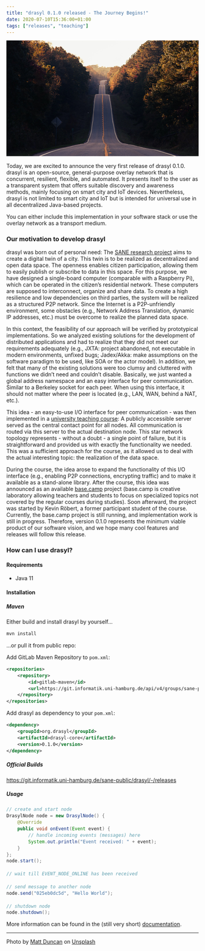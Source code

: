 ```yaml
---
title: "drasyl 0.1.0 released - The Journey Begins!"
date: 2020-07-10T15:36:00+01:00
tags: ["releases", "teaching"]
---
```


![Highway 212 forest road](/img/matt-duncan-IUY_3DvM__w-unsplash.jpg)

Today, we are excited to announce the very first release of drasyl 0.1.0.
drasyl is an open-source, general-purpose overlay network that is concurrent, resilient, flexible, and automated. It presents itself to the user as a transparent system that offers suitable discovery and awareness methods, mainly focusing on smart city and IoT devices.
Nevertheless, drasyl is not limited to smart city and IoT but is intended for universal use in all decentralized Java-based projects.

<!--more-->

You can either include this implementation in your software stack or use the overlay network as a transport medium.

### Our motivation to develop drasyl

drasyl was born out of personal need:
The [SANE research project](https://sane.city) aims to create a digital twin of a city. This twin is to be realized as decentralized and open data space. The openness enables citizen participation, allowing them to easily publish or subscribe to data in this space. For this purpose, we have designed a single-board computer (comparable with a Raspberry Pi), which can be operated in the citizen’s residential network. These computers are supposed to interconnect, organize and share data. To create a high resilience and low dependencies on third parties, the system will be realized as a structured P2P network. Since the Internet is a P2P-unfriendly environment, some obstacles (e.g., Network Address Translation, dynamic IP addresses, etc.) must be overcome to realize the planned data space.

In this context, the feasibility of our approach will be verified by prototypical implementations. So we analyzed existing solutions for the development of distributed applications and had to realize that they did not meet our requirements adequately (e.g., JXTA: project abandoned, not executable in modern environments, unfixed bugs; Jadex/Akka: make assumptions on the software paradigm to be used, like SOA or the actor model). In addition, we felt that many of the existing solutions were too clumsy and cluttered with functions we didn’t need and couldn’t disable. Basically, we just wanted a global address namespace and an easy interface for peer communication. Similar to a Berkeley socket for each peer. When using this interface, it should not matter where the peer is located (e.g., LAN, WAN, behind a NAT, etc.).

This idea - an easy-to-use I/O interface for peer communication - was then implemented in a [university teaching course](https://vsis-www.informatik.uni-hamburg.de/vsis/teaching/coursekvv/491): A publicly accessible server served as the central contact point for all nodes. All communication is routed via this server to the actual destination node. This star network topology represents - without a doubt - a single point of failure, but it is straightforward and provided us with exactly the functionality we needed. This was a sufficient approach for the course, as it allowed us to deal with the actual interesting topic: the realization of the data space.

During the course, the idea arose to expand the functionality of this I/O interface (e.g., enabling P2P connections, encrypting traffic) and to make it available as a stand-alone library. After the course, this idea was announced as an available [base.camp](https://www.inf.uni-hamburg.de/en/inst/basecamp.html) project (base.camp is creative laboratory allowing teachers and students to focus on specialized topics not covered by the regular courses during studies). Soon afterward, the project was started by Kevin Röbert, a former participant student of the course.
Currently, the base.camp project is still running, and implementation work is still in progress. Therefore, version 0.1.0 represents the minimum viable product of our software vision, and we hope many cool features and releases will follow this release.

### How can I use drasyl?

#### Requirements

* Java 11

#### Installation

##### Maven

Either build and install drasyl by yourself...
```bash
mvn install
```

...or pull it from public repo:

Add GitLab Maven Repository to `pom.xml`:
```xml
<repositories>
    <repository>
        <id>gitlab-maven</id>
        <url>https://git.informatik.uni-hamburg.de/api/v4/groups/sane-public/-/packages/maven</url>
    </repository>
</repositories>
```

Add drasyl as dependency to your `pom.xml`:
```xml
<dependency>
    <groupId>org.drasyl</groupId>
    <artifactId>drasyl-core</artifactId>
    <version>0.1.0</version>
</dependency>
```

##### Official Builds

https://git.informatik.uni-hamburg.de/sane-public/drasyl/-/releases

##### Usage

```java
// create and start node
DrasylNode node = new DrasylNode() {
    @Override
    public void onEvent(Event event) {
        // handle incoming events (messages) here
        System.out.println("Event received: " + event);
    }
};
node.start();

// wait till EVENT_NODE_ONLINE has been received

// send message to another node
node.send("025eb0dc5d", "Hello World");

// shutdown node
node.shutdown();
```

More information can be found in the (still very short) [documentation](https://git.informatik.uni-hamburg.de/sane-public/drasyl/blob/v0.1.0/doc/README.md).

---

Photo by [Matt Duncan](https://unsplash.com/@foxxmd) on [Unsplash](https://unsplash.com/)